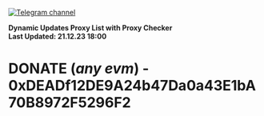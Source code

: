 [![Telegram channel](https://img.shields.io/endpoint?url=https://runkit.io/damiankrawczyk/telegram-badge/branches/master?url=https://t.me/n4z4v0d)](https://t.me/n4z4v0d) 

**Dynamic Updates Proxy List with Proxy Checker**  
**Last Updated: 21.12.23 18:00**

# DONATE (_any evm_) - 0xDEADf12DE9A24b47Da0a43E1bA70B8972F5296F2
